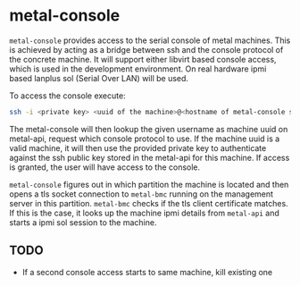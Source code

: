 # metal-console

`metal-console` provides access to the serial console of metal machines.
This is achieved by acting as a bridge between ssh and the console protocol of the concrete machine.
It will support either libvirt based console access, which is used in the development environment.
On real hardware ipmi based lanplus sol (Serial Over LAN) will be used.

To access the console execute:

```bash
ssh -i <private key> <uuid of the machine>@<hostname of metal-console server>
```

The metal-console will then lookup the given username as machine uuid on metal-api, request which console protocol to use.
If the machine uuid is a valid machine, it will then use the provided private key to authenticate against the ssh public key 
stored in the metal-api for this machine. If access is granted, the user will have access to the console.

`metal-console` figures out in which partition the machine is located and then opens a tls socket connection to `metal-bmc` running on the management server in this partition. `metal-bmc` checks if the tls client certificate matches. If this is the case, it looks up the machine ipmi details from `metal-api` and starts a ipmi sol session to the machine.

## TODO

- If a second console access starts to same machine, kill existing one
